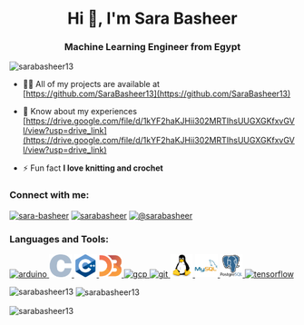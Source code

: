 <h1 align="center">Hi 👋, I'm Sara Basheer</h1>
<h3 align="center">Machine Learning Engineer from Egypt</h3>

<p align="left"> <img src="https://komarev.com/ghpvc/?username=sarabasheer13&label=Profile%20views&color=0e75b6&style=flat" alt="sarabasheer13" /> </p>

- 👨‍💻 All of my projects are available at [https://github.com/SaraBasheer13](https://github.com/SaraBasheer13)

- 📄 Know about my experiences [https://drive.google.com/file/d/1kYF2haKJHii302MRTIhsUUGXGKfxvGVl/view?usp=drive_link](https://drive.google.com/file/d/1kYF2haKJHii302MRTIhsUUGXGKfxvGVl/view?usp=drive_link)

- ⚡ Fun fact **I love knitting and crochet**

<h3 align="left">Connect with me:</h3>
<p align="left">
<a href="https://linkedin.com/in/sara-basheer" target="blank"><img align="center" src="https://raw.githubusercontent.com/rahuldkjain/github-profile-readme-generator/master/src/images/icons/Social/linked-in-alt.svg" alt="sara-basheer" height="30" width="40" /></a>
<a href="https://kaggle.com/sarabasheer" target="blank"><img align="center" src="https://raw.githubusercontent.com/rahuldkjain/github-profile-readme-generator/master/src/images/icons/Social/kaggle.svg" alt="sarabasheer" height="30" width="40" /></a>
<a href="https://www.hackerearth.com/@sarabasheer" target="blank"><img align="center" src="https://raw.githubusercontent.com/rahuldkjain/github-profile-readme-generator/master/src/images/icons/Social/hackerearth.svg" alt="@sarabasheer" height="30" width="40" /></a>
</p>

<h3 align="left">Languages and Tools:</h3>
<p align="left"> <a href="https://www.arduino.cc/" target="_blank" rel="noreferrer"> <img src="https://cdn.worldvectorlogo.com/logos/arduino-1.svg" alt="arduino" width="40" height="40"/> </a> <a href="https://www.cprogramming.com/" target="_blank" rel="noreferrer"> <img src="https://raw.githubusercontent.com/devicons/devicon/master/icons/c/c-original.svg" alt="c" width="40" height="40"/> </a> <a href="https://www.w3schools.com/cpp/" target="_blank" rel="noreferrer"> <img src="https://raw.githubusercontent.com/devicons/devicon/master/icons/cplusplus/cplusplus-original.svg" alt="cplusplus" width="40" height="40"/> </a> <a href="https://d3js.org/" target="_blank" rel="noreferrer"> <img src="https://raw.githubusercontent.com/devicons/devicon/master/icons/d3js/d3js-original.svg" alt="d3js" width="40" height="40"/> </a> <a href="https://cloud.google.com" target="_blank" rel="noreferrer"> <img src="https://www.vectorlogo.zone/logos/google_cloud/google_cloud-icon.svg" alt="gcp" width="40" height="40"/> </a> <a href="https://git-scm.com/" target="_blank" rel="noreferrer"> <img src="https://www.vectorlogo.zone/logos/git-scm/git-scm-icon.svg" alt="git" width="40" height="40"/> </a> <a href="https://www.linux.org/" target="_blank" rel="noreferrer"> <img src="https://raw.githubusercontent.com/devicons/devicon/master/icons/linux/linux-original.svg" alt="linux" width="40" height="40"/> </a> <a href="https://www.mysql.com/" target="_blank" rel="noreferrer"> <img src="https://raw.githubusercontent.com/devicons/devicon/master/icons/mysql/mysql-original-wordmark.svg" alt="mysql" width="40" height="40"/> </a> <a href="https://www.postgresql.org" target="_blank" rel="noreferrer"> <img src="https://raw.githubusercontent.com/devicons/devicon/master/icons/postgresql/postgresql-original-wordmark.svg" alt="postgresql" width="40" height="40"/> </a> <a href="https://www.tensorflow.org" target="_blank" rel="noreferrer"> <img src="https://www.vectorlogo.zone/logos/tensorflow/tensorflow-icon.svg" alt="tensorflow" width="40" height="40"/> </a> </p>

<p><img align="left" src="https://github-readme-stats.vercel.app/api/top-langs?username=sarabasheer13&show_icons=true&locale=en&layout=compact" alt="sarabasheer13" /></p>

<p>&nbsp;<img align="center" src="https://github-readme-stats.vercel.app/api?username=sarabasheer13&show_icons=true&locale=en" alt="sarabasheer13" /></p>

<p><img align="center" src="https://github-readme-streak-stats.herokuapp.com/?user=sarabasheer13&" alt="sarabasheer13" /></p>
